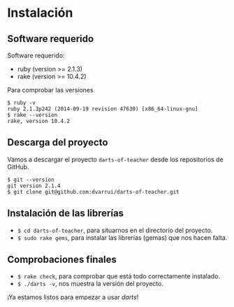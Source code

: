 
# Instalación

## Software requerido

Software requerido:
* ruby (version >= 2.1.3)
* rake (version >= 10.4.2)

Para comprobar las versiones
```
$ ruby -v
ruby 2.1.3p242 (2014-09-19 revision 47630) [x86_64-linux-gnu]
$ rake --version
rake, version 10.4.2
```

## Descarga del proyecto

Vamos a descargar el proyecto `darts-of-teacher` desde los repositorios de GitHub.
```
$ git --version
git version 2.1.4
$ git clone git@github.com:dvarrui/darts-of-teacher.git
```

## Instalación de las librerías

* `$ cd darts-of-teacher`, para situarnos en el directorio del proyecto.
* `$ sudo rake gems`, para instalar las librerías (gemas) que nos hacen falta.

## Comprobaciones finales

* `$ rake check`, para comprobar que está todo correctamente instalado.
* `$ ./darts -v`, nos muestra la versión del proyecto.

¡Ya estamos listos para empezar a usar *darts*!
